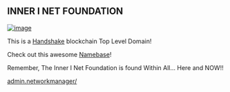 ## INNER I NET FOUNDATION

[![image](https://user-images.githubusercontent.com/37987346/101999396-a37e4380-3caa-11eb-8cc6-e61fb53c7855.png)](http://shapereality.innerinetcompany.hns.to/)

This is a [Handshake](https://handshake.org/) blockchain Top Level Domain!

Check out this awesome [Namebase](https://namebase.io/)!

Remember, The Inner I Net Foundation is found Within All... Here and NOW!!

[admin.networkmanager/](http://admin.networkmanager/)
